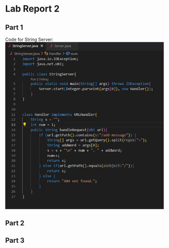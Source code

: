 # Lab Report 2

## Part 1
Code for String Server:
<br>
![code](https://github.com/BenMiller0/cse15l-lab-reports/blob/main/Code.jpg)


## Part 2



## Part 3
